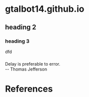 # gtalbot14.github.io
## heading 2
### heading 3

dfd
###


Delay is preferable to error.  
-- Thomas Jefferson

# References

